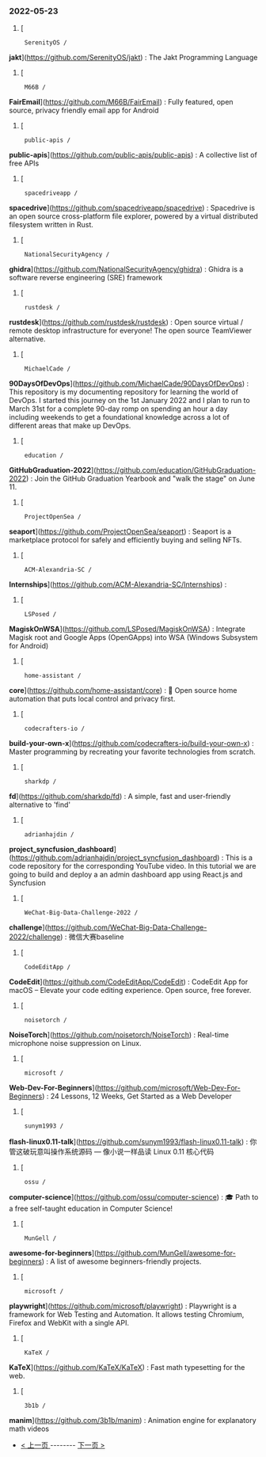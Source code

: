 ### 2022-05-23 
1. [
    

        SerenityOS /
**jakt**](https://github.com/SerenityOS/jakt) : The Jakt Programming Language
1. [
    

        M66B /
**FairEmail**](https://github.com/M66B/FairEmail) : Fully featured, open source, privacy friendly email app for Android
1. [
    

        public-apis /
**public-apis**](https://github.com/public-apis/public-apis) : A collective list of free APIs
1. [
    

        spacedriveapp /
**spacedrive**](https://github.com/spacedriveapp/spacedrive) : Spacedrive is an open source cross-platform file explorer, powered by a virtual distributed filesystem written in Rust.
1. [
    

        NationalSecurityAgency /
**ghidra**](https://github.com/NationalSecurityAgency/ghidra) : Ghidra is a software reverse engineering (SRE) framework
1. [
    

        rustdesk /
**rustdesk**](https://github.com/rustdesk/rustdesk) : Open source virtual / remote desktop infrastructure for everyone! The open source TeamViewer alternative.
1. [
    

        MichaelCade /
**90DaysOfDevOps**](https://github.com/MichaelCade/90DaysOfDevOps) : This repository is my documenting repository for learning the world of DevOps. I started this journey on the 1st January 2022 and I plan to run to March 31st for a complete 90-day romp on spending an hour a day including weekends to get a foundational knowledge across a lot of different areas that make up DevOps.
1. [
    

        education /
**GitHubGraduation-2022**](https://github.com/education/GitHubGraduation-2022) : Join the GitHub Graduation Yearbook and "walk the stage" on June 11.
1. [
    

        ProjectOpenSea /
**seaport**](https://github.com/ProjectOpenSea/seaport) : Seaport is a marketplace protocol for safely and efficiently buying and selling NFTs.
1. [
    

        ACM-Alexandria-SC /
**Internships**](https://github.com/ACM-Alexandria-SC/Internships) : 
1. [
    

        LSPosed /
**MagiskOnWSA**](https://github.com/LSPosed/MagiskOnWSA) : Integrate Magisk root and Google Apps (OpenGApps) into WSA (Windows Subsystem for Android)
1. [
    

        home-assistant /
**core**](https://github.com/home-assistant/core) : 🏡 Open source home automation that puts local control and privacy first.
1. [
    

        codecrafters-io /
**build-your-own-x**](https://github.com/codecrafters-io/build-your-own-x) : Master programming by recreating your favorite technologies from scratch.
1. [
    

        sharkdp /
**fd**](https://github.com/sharkdp/fd) : A simple, fast and user-friendly alternative to 'find'
1. [
    

        adrianhajdin /
**project_syncfusion_dashboard**](https://github.com/adrianhajdin/project_syncfusion_dashboard) : This is a code repository for the corresponding YouTube video. In this tutorial we are going to build and deploy a an admin dashboard app using React.js and Syncfusion
1. [
    

        WeChat-Big-Data-Challenge-2022 /
**challenge**](https://github.com/WeChat-Big-Data-Challenge-2022/challenge) : 微信大赛baseline
1. [
    

        CodeEditApp /
**CodeEdit**](https://github.com/CodeEditApp/CodeEdit) : CodeEdit App for macOS – Elevate your code editing experience. Open source, free forever.
1. [
    

        noisetorch /
**NoiseTorch**](https://github.com/noisetorch/NoiseTorch) : Real-time microphone noise suppression on Linux.
1. [
    

        microsoft /
**Web-Dev-For-Beginners**](https://github.com/microsoft/Web-Dev-For-Beginners) : 24 Lessons, 12 Weeks, Get Started as a Web Developer
1. [
    

        sunym1993 /
**flash-linux0.11-talk**](https://github.com/sunym1993/flash-linux0.11-talk) : 你管这破玩意叫操作系统源码 — 像小说一样品读 Linux 0.11 核心代码
1. [
    

        ossu /
**computer-science**](https://github.com/ossu/computer-science) : 🎓 Path to a free self-taught education in Computer Science!
1. [
    

        MunGell /
**awesome-for-beginners**](https://github.com/MunGell/awesome-for-beginners) : A list of awesome beginners-friendly projects.
1. [
    

        microsoft /
**playwright**](https://github.com/microsoft/playwright) : Playwright is a framework for Web Testing and Automation. It allows testing Chromium, Firefox and WebKit with a single API.
1. [
    

        KaTeX /
**KaTeX**](https://github.com/KaTeX/KaTeX) : Fast math typesetting for the web.
1. [
    

        3b1b /
**manim**](https://github.com/3b1b/manim) : Animation engine for explanatory math videos 

- [ < 上一页 ](https://github.com/able8/github-trending-daily-record/blob/master/2022-05-22.md) -------- [ 下一页 > ](https://github.com/able8/github-trending-daily-record/blob/master/2022-05-24.md)
